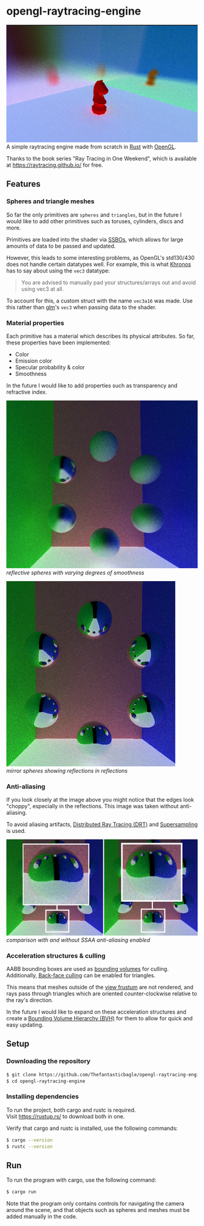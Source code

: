 # opengl-raytracing-engine
![Image of a knight model](https://github.com/Thefantasticbagle/OpenGL_raytracing_engine/blob/b50dadbdff04a113e2184796990bea895b9ffd51/images/knight.png)<br>
A simple raytracing engine made from scratch in [Rust](https://en.wikipedia.org/wiki/Rust_(programming_language)) with [OpenGL](https://en.wikipedia.org/wiki/OpenGL).

Thanks to the book series "Ray Tracing in One Weekend", which is available at https://raytracing.github.io/ for free.

## Features
### Spheres and triangle meshes
So far the only primitives are `spheres` and `triangles`, but in the future I would like to add other primitives such as toruses, cylinders, discs and more.

Primitives are loaded into the shader via [SSBOs](https://www.khronos.org/opengl/wiki/Shader_Storage_Buffer_Object), which allows for large amounts of data to be passed and updated.

However, this leads to some interesting problems, as OpenGL's std130/430 does not handle certain datatypes well. For example, this is what [Khronos](https://www.khronos.org/opengl/wiki/Interface_Block_(GLSL)) has to say about using the `vec3` datatype:
> You are advised to manually pad your structures/arrays out and avoid using vec3 at all.

To account for this, a custom struct with the name `vec3a16` was made. Use this rather than [glm](https://glm.g-truc.net/)'s `vec3` when passing data to the shader.

### Material properties
Each primitive has a material which describes its physical attributes. So far, these properties have been implemented:
- Color
- Emission color
- Specular probability & color
- Smoothness

In the future I would like to add properties such as transparency and refractive index.

![Image of a circle of spheres showing different degrees of smoothness](https://github.com/Thefantasticbagle/OpenGL_raytracing_engine/blob/b50dadbdff04a113e2184796990bea895b9ffd51/images/smoothness.png)<br>
*reflective spheres with varying degrees of smoothness*

![Image of a circle of spherical mirrors](https://github.com/Thefantasticbagle/OpenGL_raytracing_engine/blob/b50dadbdff04a113e2184796990bea895b9ffd51/images/mirrors.png)<br>
*mirror spheres showing reflections in reflections*

### Anti-aliasing
If you look closely at the image above you might notice that the edges look "choppy", especially in the reflections. This image was taken without anti-aliasing.

To avoid aliasing artifacts, [Distributed Ray Tracing (DRT)](https://en.wikipedia.org/wiki/Distributed_ray_tracing) and [Supersampling](https://en.wikipedia.org/wiki/Supersampling) is used.

![Image showing comparison between no anti-aliasing and anti-aliasing enabled](https://github.com/Thefantasticbagle/OpenGL_raytracing_engine/blob/b50dadbdff04a113e2184796990bea895b9ffd51/images/antialiascomparison.png)<br>
*comparison with and without SSAA anti-aliasing enabled*

### Acceleration structures & culling
AABB bounding boxes are used as [bounding volumes](https://en.wikipedia.org/wiki/Bounding_volume) for culling. Additionally, [Back-face culling](https://en.wikipedia.org/wiki/Back-face_culling) can be enabled for triangles.

This means that meshes outside of the [view frustum](https://en.wikipedia.org/wiki/Viewing_frustum) are not rendered, and rays pass through triangles which are oriented counter-clockwise relative to the ray's direction.

In the future I would like to expand on these acceleration structures and create a [Bounding Volume Hierarchy (BVH)](https://en.wikipedia.org/wiki/Bounding_volume_hierarchy) for them to allow for quick and easy updating.

## Setup
### Downloading the repository
```sh
$ git clone https://github.com/Thefantasticbagle/opengl-raytracing-engine.git
$ cd opengl-raytracing-engine
```

### Installing dependencies
To run the project, both cargo and rustc is required.<br> Visit https://rustup.rs/ to download both in one.

Verify that cargo and rustc is installed, use the following commands:
```sh
$ cargo --version
$ rustc --version
```

## Run
To run the program with cargo, use the following command:
```sh
$ cargo run
```
Note that the program only contains controls for navigating the camera around the scene, and that objects such as spheres and meshes must be added manually in the code.
